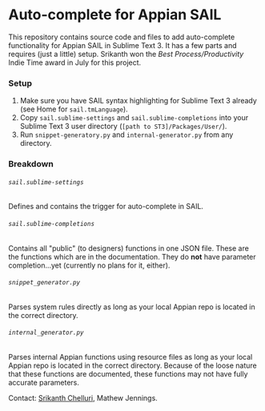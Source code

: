 # Auto-complete for Appian SAIL

This repository contains source code and files to add auto-complete functionality for Appian SAIL in Sublime Text 3. It has a few parts and requires (just a little) setup. Srikanth won the *Best Process/Productivity* Indie Time award in July for this project.

### Setup
1. Make sure you have SAIL syntax highlighting for Sublime Text 3 already (see Home for `sail.tmLanguage`).
2. Copy `sail.sublime-settings` and `sail.sublime-completions` into your Sublime Text 3 user directory (`[path to ST3]/Packages/User/`).
3. Run `snippet-generatory.py` and `internal-generator.py` from any directory.

### Breakdown

###### `sail.sublime-settings`
Defines and contains the trigger for auto-complete in SAIL.

###### `sail.sublime-completions`
Contains all "public" (to designers) functions in one JSON file. These are the functions which are in the documentation. They do **not** have parameter completion...yet (currently no plans for it, either).

###### `snippet_generator.py`
Parses system rules directly as long as your local Appian repo is located in the correct directory.

###### `internal_generator.py`
Parses internal Appian functions using resource files as long as your local Appian repo is located in the correct directory. Because of the loose nature that these functions are documented, these functions may not have fully accurate parameters.

Contact: [Srikanth Chelluri](mailto:sc5ba@virginia.edu), Mathew Jennings.